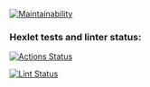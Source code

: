 [![Maintainability](https://api.codeclimate.com/v1/badges/a99a88d28ad37a79dbf6/maintainability)](https://codeclimate.com/github/codeclimate/codeclimate/maintainability)

### Hexlet tests and linter status:
[![Actions Status](https://github.com/freepad/php-project-lvl1/workflows/hexlet-check/badge.svg)](https://github.com/freepad/php-project-lvl1/actions)

[![Lint Status](https://github.com/freepad/php-project-lvl1/workflows/lint/badge.svg)](https://github.com/freepad/php-project-lvl1/actions)